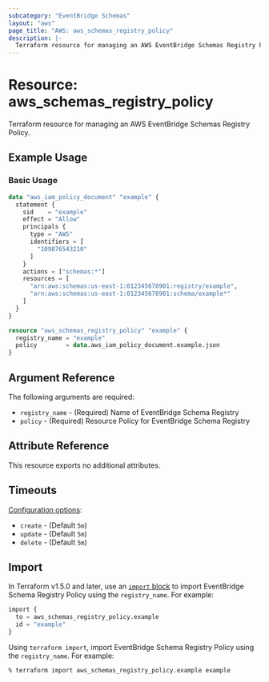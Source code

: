 ```yaml
---
subcategory: "EventBridge Schemas"
layout: "aws"
page_title: "AWS: aws_schemas_registry_policy"
description: |-
  Terraform resource for managing an AWS EventBridge Schemas Registry Policy.
---
```


# Resource: aws_schemas_registry_policy

Terraform resource for managing an AWS EventBridge Schemas Registry Policy.

## Example Usage

### Basic Usage

```terraform
data "aws_iam_policy_document" "example" {
  statement {
    sid    = "example"
    effect = "Allow"
    principals {
      type = "AWS"
      identifiers = [
        "109876543210"
      ]
    }
    actions = ["schemas:*"]
    resources = [
      "arn:aws:schemas:us-east-1:012345678901:registry/example",
      "arn:aws:schemas:us-east-1:012345678901:schema/example*"
    ]
  }
}

resource "aws_schemas_registry_policy" "example" {
  registry_name = "example"
  policy        = data.aws_iam_policy_document.example.json
}
```

## Argument Reference

The following arguments are required:

* `registry_name` - (Required) Name of EventBridge Schema Registry
* `policy` - (Required) Resource Policy for EventBridge Schema Registry

## Attribute Reference

This resource exports no additional attributes.

## Timeouts

[Configuration options](https://www.terraform.io/docs/configuration/blocks/resources/syntax.html#operation-timeouts):

* `create` - (Default `5m`)
* `update` - (Default `5m`)
* `delete` - (Default `5m`)

## Import

In Terraform v1.5.0 and later, use an [`import` block](https://developer.hashicorp.com/terraform/language/import) to import EventBridge Schema Registry Policy using the `registry_name`. For example:

```terraform
import {
  to = aws_schemas_registry_policy.example
  id = "example"
}
```

Using `terraform import`, import EventBridge Schema Registry Policy using the `registry_name`. For example:

```console
% terraform import aws_schemas_registry_policy.example example
```
